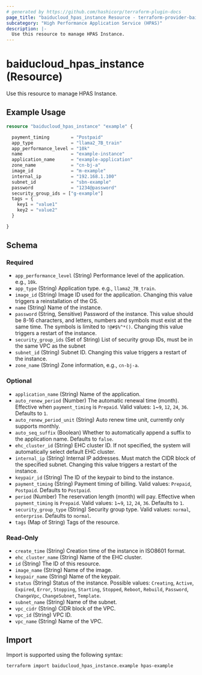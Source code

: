 ```yaml
---
# generated by https://github.com/hashicorp/terraform-plugin-docs
page_title: "baiducloud_hpas_instance Resource - terraform-provider-baiducloud"
subcategory: "High Performance Application Service (HPAS)"
description: |-
  Use this resource to manage HPAS Instance.
---
```


# baiducloud_hpas_instance (Resource)

Use this resource to manage HPAS Instance.

## Example Usage

```terraform
resource "baiducloud_hpas_instance" "example" {

  payment_timing        = "Postpaid"
  app_type              = "llama2_7B_train"
  app_performance_level = "10k"
  name                  = "example-instance"
  application_name      = "example-application"
  zone_name             = "cn-bj-a"
  image_id              = "m-example"
  internal_ip           = "192.168.1.100"
  subnet_id             = "sbn-example"
  password              = "1234@password"
  security_group_ids = ["g-example"]
  tags = {
    key1 = "value1"
    key2 = "value2"
  }

}
```

<!-- schema generated by tfplugindocs -->
## Schema

### Required

- `app_performance_level` (String) Performance level of the application. e.g., `10k`.
- `app_type` (String) Application type. e.g., `llama2_7B_train`.
- `image_id` (String) Image ID used for the application. Changing this value triggers a reinstallation of the OS.
- `name` (String) Name of the instance.
- `password` (String, Sensitive) Password of the instance. This value should be 8-16 characters, and letters, numbers and symbols must exist at the same time. The symbols is limited to `!@#$%^*()`. Changing this value triggers a restart of the instance.
- `security_group_ids` (Set of String) List of security group IDs, must be in the same VPC as the subnet
- `subnet_id` (String) Subnet ID. Changing this value triggers a restart of the instance.
- `zone_name` (String) Zone information, e.g., `cn-bj-a`.

### Optional

- `application_name` (String) Name of the application.
- `auto_renew_period` (Number) The automatic renewal time (month). Effective when `payment_timing` is `Prepaid`. Valid values: `1`~`9`, `12`, `24`, `36`. Defaults to `1`.
- `auto_renew_period_unit` (String) Auto renew time unit, currently only supports monthly.
- `auto_seq_suffix` (Boolean) Whether to automatically append a suffix to the application name. Defaults to `false`.
- `ehc_cluster_id` (String) EHC cluster ID. If not specified, the system will automatically select default EHC cluster.
- `internal_ip` (String) Internal IP addresses. Must match the CIDR block of the specified subnet. Changing this value triggers a restart of the instance.
- `keypair_id` (String) The ID of the keypair to bind to the instance.
- `payment_timing` (String) Payment timing of billing. Valid values: `Prepaid`, `Postpaid`. Defaults to `Postpaid`.
- `period` (Number) The reservation length (month) will pay. Effective when `payment_timing` is `Prepaid`. Valid values: `1`~`9`, `12`, `24`, `36`. Defaults to `1`.
- `security_group_type` (String) Security group type. Valid values: `normal`, `enterprise`. Defaults to `normal`.
- `tags` (Map of String) Tags of the resource.

### Read-Only

- `create_time` (String) Creation time of the instance in ISO8601 format.
- `ehc_cluster_name` (String) Name of the EHC cluster.
- `id` (String) The ID of this resource.
- `image_name` (String) Name of the image.
- `keypair_name` (String) Name of the keypair.
- `status` (String) Status of the instance. Possible values: `Creating`, `Active`, `Expired`, `Error`, `Stopping`, `Starting`, `Stopped`, `Reboot`, `Rebuild`, `Password`, `ChangeVpc`, `ChangeSubnet`, `Template`.
- `subnet_name` (String) Name of the subnet.
- `vpc_cidr` (String) CIDR block of the VPC.
- `vpc_id` (String) VPC ID.
- `vpc_name` (String) Name of the VPC.

## Import

Import is supported using the following syntax:

```shell
terraform import baiducloud_hpas_instance.example hpas-example
```
